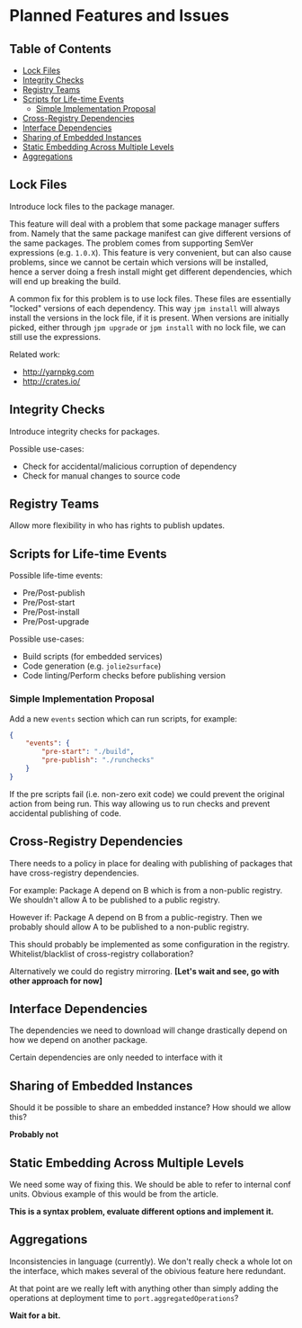 # Planned Features and Issues

## Table of Contents

<!-- vim-markdown-toc GFM -->
* [Lock Files](#lock-files)
* [Integrity Checks](#integrity-checks)
* [Registry Teams](#registry-teams)
* [Scripts for Life-time Events](#scripts-for-life-time-events)
    * [Simple Implementation Proposal](#simple-implementation-proposal)
* [Cross-Registry Dependencies](#cross-registry-dependencies)
* [Interface Dependencies](#interface-dependencies)
* [Sharing of Embedded Instances](#sharing-of-embedded-instances)
* [Static Embedding Across Multiple Levels](#static-embedding-across-multiple-levels)
* [Aggregations](#aggregations)

<!-- vim-markdown-toc -->

## Lock Files

Introduce lock files to the package manager.

This feature will deal with a problem that some package manager suffers from.
Namely that the same package manifest can give different versions of the same
packages. The problem comes from supporting SemVer expressions (e.g. `1.0.X`).
This feature is very convenient, but can also cause problems, since we cannot
be certain which versions will be installed, hence a server doing a fresh
install might get different dependencies, which will end up breaking the build.

A common fix for this problem is to use lock files. These files are essentially
"locked" versions of each dependency. This way `jpm install` will always
install the versions in the lock file, if it is present. When versions are
initially picked, either through `jpm upgrade` or `jpm install` with no lock
file, we can still use the expressions.

Related work:

  - http://yarnpkg.com
  - http://crates.io/

## Integrity Checks

Introduce integrity checks for packages.

Possible use-cases:

  - Check for accidental/malicious corruption of dependency
  - Check for manual changes to source code

## Registry Teams

Allow more flexibility in who has rights to publish updates.

## Scripts for Life-time Events

Possible life-time events:

  - Pre/Post-publish
  - Pre/Post-start
  - Pre/Post-install
  - Pre/Post-upgrade

Possible use-cases:

  - Build scripts (for embedded services)
  - Code generation (e.g. `jolie2surface`)
  - Code linting/Perform checks before publishing version

### Simple Implementation Proposal

Add a new `events` section which can run scripts, for example:

```json
{
    "events": {
        "pre-start": "./build",
        "pre-publish": "./runchecks"
    }
}
```

If the pre scripts fail (i.e. non-zero exit code) we could prevent the original
action from being run. This way allowing us to run checks and prevent
accidental publishing of code.

## Cross-Registry Dependencies

There needs to a policy in place for dealing with publishing of packages that
have cross-registry dependencies.

For example: Package A depend on B which is from a non-public registry. We
shouldn't allow A to be published to a public registry.

However if: Package A depend on B from a public-registry. Then we probably
should allow A to be published to a non-public registry.

This should probably be implemented as some configuration in the registry.
Whitelist/blacklist of cross-registry collaboration?

Alternatively we could do registry mirroring. __[Let's wait and see, go with
other approach for now]__

## Interface Dependencies

The dependencies we need to download will change drastically depend on how we
depend on another package.

Certain dependencies are only needed to interface with it

## Sharing of Embedded Instances

Should it be possible to share an embedded instance? How should we allow this?

__Probably not__

## Static Embedding Across Multiple Levels

We need some way of fixing this. We should be able to refer to internal conf
units. Obvious example of this would be from the article.

__This is a syntax problem, evaluate different options and implement it.__

## Aggregations

Inconsistencies in language (currently). We don't really check a whole lot on
the interface, which makes several of the obivious feature here redundant.

At that point are we really left with anything other than simply adding the
operations at deployment time to `port.aggregatedOperations`?

__Wait for a bit.__
